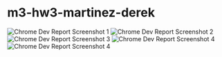 # m3-hw3-martinez-derek
<img src="https://lh3.googleusercontent.com/drive-viewer/AFGJ81qdde7BlRjrXP2z1BDwVSXoCtYj74_06sQ95AbcU7vWYhLM3dmV93E6OZKXNU106mV1MHjd2ZHzksCWQUnJrWRCP_4MmA=s1600?source=screenshot.guru" alt="Chrome Dev Report Screenshot 1">


<img src="https://lh3.googleusercontent.com/drive-viewer/AFGJ81ri7I1S31_W9KVudM5LsWc6PAtKTpYzOyDZCUVP7NqcPRA9gV-MHIvkWsFRtbjt5vhydh0_JRoP_yEZRXaGO-ERbCYK8Q=s1600" alt="Chrome Dev Report Screenshot 2">


<img src="https://lh3.googleusercontent.com/drive-viewer/AFGJ81oeNNpI7QXqqWjHPAYLvuLplT7wQge9CydqDkDWP22GWnn0YlBt6x1FuO3Caa5j_dENZN9oAxaYQTxutYo3oJxdFJ1xPA=s1600" alt="Chrome Dev Report Screenshot 3">

<img src="https://lh3.googleusercontent.com/drive-viewer/AFGJ81okghi93hvdZ7apFZCIh3aFgvrhjBRo8Lrqn-RbjMxjIxpAvY2wmihWMUpTuIgU3E7ga161m1GtdyYbtUZJb6_AJNGd0g=s1600" alt="Chrome Dev Report Screenshot 4">


<img src="https://lh3.googleusercontent.com/drive-viewer/AFGJ81rEhgfcyeGKTo2gXNOITSjIxKcdSvdvjUczoql80X5JyKQbE4-PN39nhKXxPWRSYnV2hxKM_5E-WBWZvwAcqikVekk4Mg=s1600" alt="Chrome Dev Report Screenshot 4">